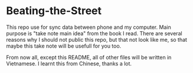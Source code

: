 # Beating-the-Street

This repo use for sync data between phone and my computer. Main purpose is "take note main idea" from the book I read.
There are several reasons why I should not public this repo, but that not look like me, so that maybe this take note will be usefull for you too.

From now all, except this README, all of other files will be written in Vietnamese. I learnt this from Chinese, thanks a lot.
